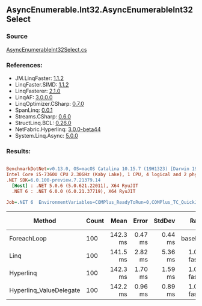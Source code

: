 ﻿## AsyncEnumerable.Int32.AsyncEnumerableInt32Select

### Source
[AsyncEnumerableInt32Select.cs](../LinqBenchmarks/AsyncEnumerable/Int32/AsyncEnumerableInt32Select.cs)

### References:
- JM.LinqFaster: [1.1.2](https://www.nuget.org/packages/JM.LinqFaster/1.1.2)
- LinqFaster.SIMD: [1.1.2](https://www.nuget.org/packages/LinqFaster.SIMD/1.0.3)
- LinqFasterer: [2.1.0](https://www.nuget.org/packages/LinqFasterer/2.1.0)
- LinqAF: [3.0.0.0](https://www.nuget.org/packages/LinqAF/3.0.0.0)
- LinqOptimizer.CSharp: [0.7.0](https://www.nuget.org/packages/LinqOptimizer.CSharp/0.7.0)
- SpanLinq: [0.0.1](https://www.nuget.org/packages/SpanLinq/0.0.1)
- Streams.CSharp: [0.6.0](https://www.nuget.org/packages/Streams.CSharp/0.6.0)
- StructLinq.BCL: [0.26.0](https://www.nuget.org/packages/StructLinq/0.26.0)
- NetFabric.Hyperlinq: [3.0.0-beta44](https://www.nuget.org/packages/NetFabric.Hyperlinq/3.0.0-beta44)
- System.Linq.Async: [5.0.0](https://www.nuget.org/packages/System.Linq.Async/5.0.0)

### Results:
``` ini

BenchmarkDotNet=v0.13.0, OS=macOS Catalina 10.15.7 (19H1323) [Darwin 19.6.0]
Intel Core i5-7360U CPU 2.30GHz (Kaby Lake), 1 CPU, 4 logical and 2 physical cores
.NET SDK=6.0.100-preview.7.21379.14
  [Host] : .NET 5.0.6 (5.0.621.22011), X64 RyuJIT
  .NET 6 : .NET 6.0.0 (6.0.21.37719), X64 RyuJIT

Job=.NET 6  EnvironmentVariables=COMPlus_ReadyToRun=0,COMPlus_TC_QuickJitForLoops=1,COMPlus_TieredPGO=1  Runtime=.NET 6.0  

```
|                  Method | Count |     Mean |   Error |  StdDev |        Ratio | RatioSD | Gen 0 | Gen 1 | Gen 2 | Allocated |
|------------------------ |------ |---------:|--------:|--------:|-------------:|--------:|------:|------:|------:|----------:|
|             ForeachLoop |   100 | 142.3 ms | 0.47 ms | 0.44 ms |     baseline |         |     - |     - |     - |     21 KB |
|                    Linq |   100 | 141.5 ms | 2.82 ms | 5.36 ms | 1.03x faster |   0.08x |     - |     - |     - |     51 KB |
|               Hyperlinq |   100 | 142.3 ms | 1.70 ms | 1.59 ms | 1.00x faster |   0.01x |     - |     - |     - |     41 KB |
| Hyperlinq_ValueDelegate |   100 | 142.2 ms | 0.96 ms | 0.89 ms | 1.00x faster |   0.01x |     - |     - |     - |     41 KB |
